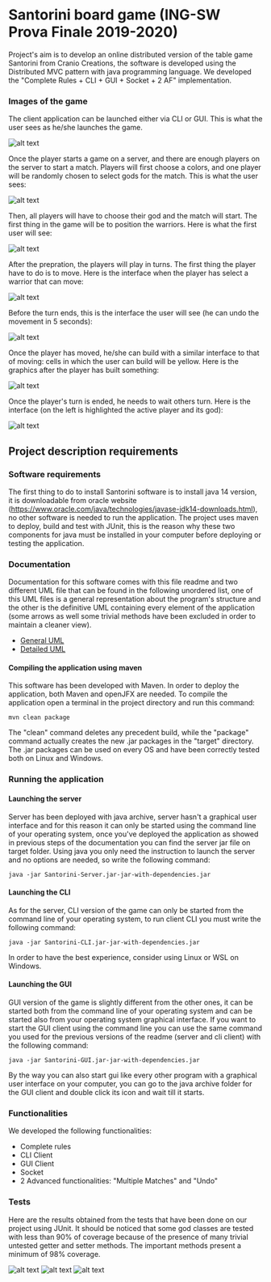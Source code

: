 # Santorini board game (ING-SW Prova Finale 2019-2020)
Project's aim is to develop an online distributed version of the table game Santorini from Cranio Creations, the software is developed using the Distributed MVC pattern with java programming language. We developed the "Complete Rules + CLI + GUI + Socket + 2 AF" implementation.

### Images of the game
The client application can be launched either via CLI or GUI. This is what the user sees as he/she launches the game.

![alt text](https://github.com/marcoPetriPolimi/ing-sw-2020-petri-piccirillo-restifo/blob/master/deliveries/images/Home.png)

Once the player starts a game on a server, and there are enough players on the server to start a match. Players will first choose a colors, and one player will be randomly chosen to select gods for the match. This is what the user sees:

![alt text](https://github.com/marcoPetriPolimi/ing-sw-2020-petri-piccirillo-restifo/blob/master/deliveries/images/Choose_god.png)

Then, all players will have to choose their god and the match will start. The first thing in the game will be to position the warriors. Here is what the first user will see:

![alt text](https://github.com/marcoPetriPolimi/ing-sw-2020-petri-piccirillo-restifo/blob/master/deliveries/images/Preparation.png)

After the prepration, the players will play in turns. The first thing the player have to do is to move. Here is the interface when the player has select a warrior that can move:

![alt text](https://github.com/marcoPetriPolimi/ing-sw-2020-petri-piccirillo-restifo/blob/master/deliveries/images/Move.png)

Before the turn ends, this is the interface the user will see (he can undo the movement in 5 seconds):

![alt text](https://github.com/marcoPetriPolimi/ing-sw-2020-petri-piccirillo-restifo/blob/master/deliveries/images/Moved_with_undo_counter.png)

Once the player has moved, he/she can build with a similar interface to that of moving: cells in which the user can build will be yellow. Here is the graphics after the player has built something:

![alt text](https://github.com/marcoPetriPolimi/ing-sw-2020-petri-piccirillo-restifo/blob/master/deliveries/images/Build_with_undo_counter.png)

Once the player's turn is ended, he needs to wait others turn. Here is the interface (on the left is highlighted the active player and its god):

![alt text](https://github.com/marcoPetriPolimi/ing-sw-2020-petri-piccirillo-restifo/blob/master/deliveries/images/Others_turn.png)

## Project description requirements

### Software requirements
The first thing to do to install Santorini software is to install java 14 version, it is downloadable from oracle website (https://www.oracle.com/java/technologies/javase-jdk14-downloads.html), no other software is needed to run the application.
The project uses maven to deploy, build and test with JUnit, this is the reason why these two components for java must be installed in your computer before deploying or testing the application.

### Documentation
Documentation for this software comes with this file readme and two different UML file that can be found in the following unordered list, one of this UML files is a general representation about the program's structure and the other is the definitive UML containing every element of the application (some arrows as well some trivial methods have been excluded in order to maintain a cleaner view).
- [General UML](https://github.com/marcoPetriPolimi/ing-sw-2020-petri-piccirillo-restifo/blob/master/deliveries/UML/UML_Generic.pdf)
- [Detailed UML](https://github.com/marcoPetriPolimi/ing-sw-2020-petri-piccirillo-restifo/blob/master/deliveries/UML/UML_Final.pdf)
#### Compiling the application using maven
This software has been developed with Maven. In order to deploy the application, both Maven and openJFX are needed. To compile the application open a terminal in the project directory and run this command:
```
mvn clean package
```
The "clean" command deletes any precedent build, while the "package" command actually creates the new .jar packages in the "target" directory.<br/>
The .jar packages can be used on every OS and have been correctly tested both on Linux and Windows.

### Running the application
#### Launching the server
Server has been deployed with java archive, server hasn't a graphical user interface and for this reason it can only be started using the command line of your operating system, once you've deployed the application as showed in previous steps of the documentation you can find the server jar file on target folder. Using java you only need the instruction to launch the server and no options are needed, so write the following command:
```
java -jar Santorini-Server.jar-jar-with-dependencies.jar
```

#### Launching the CLI
As for the server, CLI version of the game can only be started from the command line of your operating system, to run client CLI you must write the following command:
```
java -jar Santorini-CLI.jar-jar-with-dependencies.jar
```
In order to have the best experience, consider using Linux or WSL on Windows.

#### Launching the GUI
GUI version of the game is slightly different from the other ones, it can be started both from the command line of your operating system and can be started also from your operating system graphical interface. If you want to start the GUI client using the command line you can use the same command you used for the previous versions of the readme (server and cli client) with the following command:
```
java -jar Santorini-GUI.jar-jar-with-dependencies.jar
```
By the way you can also start gui like every other program with a graphical user interface on your computer, you can go to the java archive folder for the GUI client and double click its icon and wait till it starts.

### Functionalities
We developed the following functionalities:
* Complete rules
* CLI Client
* GUI Client
* Socket
* 2 Advanced functionalities: "Multiple Matches" and "Undo"

### Tests
Here are the results obtained from the tests that have been done on our project using JUnit. It should be noticed that some god classes are tested with less than 90% of coverage because of the presence of many trivial untested getter and setter methods. The important methods present a minimum of 98% coverage.

![alt text](https://github.com/marcoPetriPolimi/ing-sw-2020-petri-piccirillo-restifo/blob/master/deliveries/Tests/tests_1.PNG)
![alt text](https://github.com/marcoPetriPolimi/ing-sw-2020-petri-piccirillo-restifo/blob/master/deliveries/Tests/tests_2.PNG)
![alt text](https://github.com/marcoPetriPolimi/ing-sw-2020-petri-piccirillo-restifo/blob/master/deliveries/Tests/tests_3.PNG)

